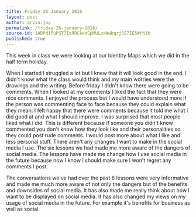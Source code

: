 ```yaml
---
title: Friday 26 January 2016
layout: post
author: arvin.joy
permalink: /friday-26-january-2016/
source-id: 1ADPd1fuPST7IoRRCkeoGpMULpxWwbqrjSS7IE5Wrh1k
published: true
---
```

This week in class we were looking at our Identity Maps which we did in the half term holiday. 

When I started I struggled a lot but I knew that it will look good in the end. I didn't know what the class would think and my main worries were the drawings and the writing. Before friday I didn't know there were going to be comments. When I looked at my comments I liked the fact that they were nice comments. I enjoyed the process but  I would have understood more if the person was commenting face to face because they could explain what they mean. I felt happy that there were comments because it told me what i did good at and what I should improve. I was surprised that most people liked what i did. This is different because if someone you didn't know commented you don't know how they look like and their personalities so they could post rude comments. I would post more about what I like and less personal stuff. There aren't any changes I want to make in the social media I use. The six lessons we had made me more aware of the dangers of social media. The lessons have made me change how I use social media in the future because now I know I should make sure I won’t regret any comments I post.

The conversations we've had over the past 6 lessons were very informative and made me much more aware of not only the dangers but of the benefits and downsides of social media. It has also made me really think about how I want to be displayed on social media. It has also changed my views on my usage of social media in the future. For example it's benefits for business as well as social.

